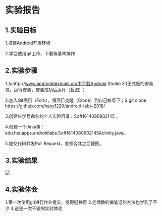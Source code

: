 # 实验报告

## 1.实验目标
1.搭建Android开发环境

2.学会使用git上传、下载等基本操作

## 2.实验步骤
1.从http://www.androiddevtools.cn/中下载Android Studio 3.1正式版的安装包，运行安装，安装成功后运行（截图）；

2.加入Git项目（Fork），将项目克隆（Clone）到自己帐号下；$ git clone https://github.com/haoy1220/android-labs-2018/

3.创建以学号命名的个人实验目录：Soft1614080902145 。

4.创建一个Java类：edu.hzuapps.androidlabs.Soft1614080902145Activity.java。

5.提交代码并发Pull Request，老师合并之后截图。

## 3.实验结果
![](https://github.com/haoy1220/android-labs-2018/blob/master/Soft1614080902145/p1.PNG?raw=true)


## 4.实验体会
1.第一次使用git进行作业提交，觉得挺神奇
2.老师教的做笔记的方法也学到了不少
3.这是一次不错的实验体验
